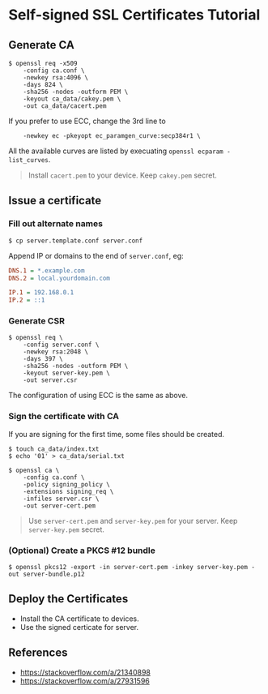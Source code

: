 # Self-signed SSL Certificates Tutorial

## Generate CA

```shell
$ openssl req -x509
    -config ca.conf \
    -newkey rsa:4096 \
    -days 824 \
    -sha256 -nodes -outform PEM \
    -keyout ca_data/cakey.pem \
    -out ca_data/cacert.pem
```

If you prefer to use ECC, change the 3rd line to
```shell
    -newkey ec -pkeyopt ec_paramgen_curve:secp384r1 \
```

All the available curves are listed by execuating `openssl ecparam -list_curves`.

> Install `cacert.pem` to your device. Keep `cakey.pem` secret.

## Issue a certificate

### Fill out alternate names

```shell
$ cp server.template.conf server.conf
```

Append IP or domains to the end of `server.conf`, eg:

```ini
DNS.1 = *.example.com
DNS.2 = local.yourdomain.com

IP.1 = 192.168.0.1
IP.2 = ::1
```

### Generate CSR

```shell
$ openssl req \
    -config server.conf \
    -newkey rsa:2048 \
    -days 397 \
    -sha256 -nodes -outform PEM \
    -keyout server-key.pem \
    -out server.csr
```

The configuration of using ECC is the same as above.

### Sign the certificate with CA

If you are signing for the first time, some files should be created.
```shell
$ touch ca_data/index.txt
$ echo '01' > ca_data/serial.txt
```

```shell
$ openssl ca \
    -config ca.conf \
    -policy signing_policy \
    -extensions signing_req \
    -infiles server.csr \
    -out server-cert.pem
```

> Use `server-cert.pem` and `server-key.pem` for your server. Keep `server-key.pem` secret.

### (Optional) Create a PKCS #12 bundle

```shell
$ openssl pkcs12 -export -in server-cert.pem -inkey server-key.pem -out server-bundle.p12
```

## Deploy the Certificates

- Install the CA certificate to devices.
- Use the signed certicate for server.

## References

- <https://stackoverflow.com/a/21340898>
- <https://stackoverflow.com/a/27931596>
